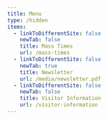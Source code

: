 ```yaml
---
title: Menu
type: /hidden
items:
  - linkToDifferentSite: false
    newTab: false
    title: Mass Times
    url: /mass-times
  - linkToDifferentSite: false
    newTab: true
    title: Newsletter
    url: /media/newsletter.pdf
  - linkToDifferentSite: false
    newTab: false
    title: Visitor Information
    url: /visitor-information
---
```



